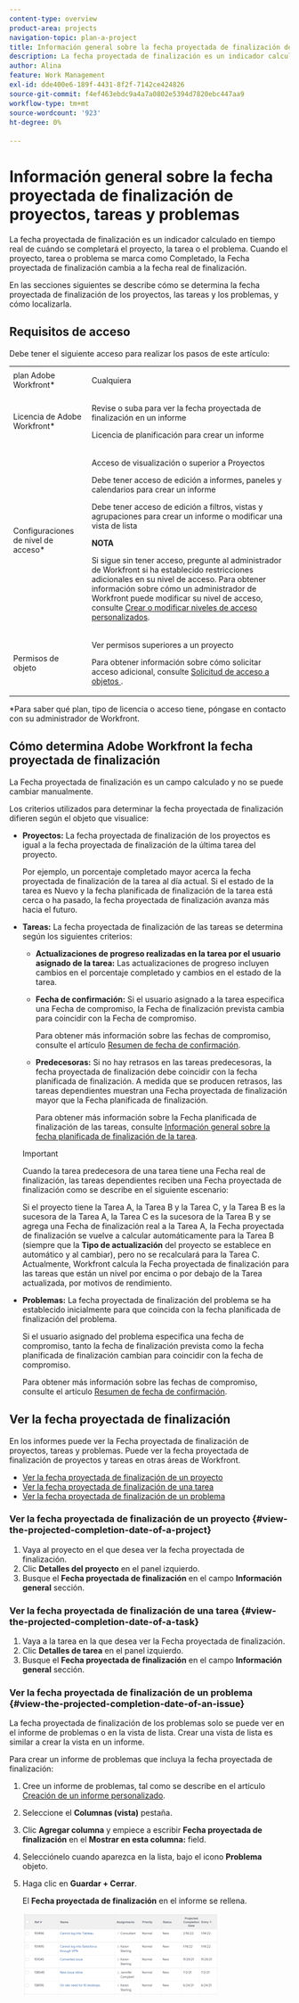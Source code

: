 ```yaml
---
content-type: overview
product-area: projects
navigation-topic: plan-a-project
title: Información general sobre la fecha proyectada de finalización de proyectos, tareas y problemas
description: La fecha proyectada de finalización es un indicador calculado en tiempo real de cuándo se completará el proyecto, la tarea o el problema. Cuando el proyecto, tarea o problema se marca como Completado, la Fecha proyectada de finalización cambia a la fecha real de finalización.
author: Alina
feature: Work Management
exl-id: dde400e6-189f-4431-8f2f-7142ce424826
source-git-commit: f4ef463ebdc9a4a7a0802e5394d7820ebc447aa9
workflow-type: tm+mt
source-wordcount: '923'
ht-degree: 0%

---
```


# Información general sobre la fecha proyectada de finalización de proyectos, tareas y problemas

La fecha proyectada de finalización es un indicador calculado en tiempo real de cuándo se completará el proyecto, la tarea o el problema. Cuando el proyecto, tarea o problema se marca como Completado, la Fecha proyectada de finalización cambia a la fecha real de finalización.

En las secciones siguientes se describe cómo se determina la fecha proyectada de finalización de los proyectos, las tareas y los problemas, y cómo localizarla.

## Requisitos de acceso

<!--drafted for P&P:

<table style="table-layout:auto"> 
 <col> 
 <col> 
 <tbody> 
  <tr> 
   <td role="rowheader">Adobe Workfront plan*</td> 
   <td> <p>Any</p> </td> 
  </tr> 
  <tr> 
   <td role="rowheader">Adobe Workfront license*</td> 
   <td> 
   <p>For current licenses: 
   <ul><li><p>Contributor or higher to view the Projected Completion Date in a report</p></li> <li><p>A Standard license to create a report</p></li> </ul>
   
   <p>For legacy licenses: 
   <ul><li><p>Review or higher to view the Projected Completion Date in a report</p></li> 
   <li><p>A Plan license to create a report</p> </li></ul>
      </td> 
  </tr> 
  <tr> 
   <td role="rowheader">Access level configurations*</td> 
   <td> <p>View or higher access to Projects</p> <p>You must have Edit access to Reports, Dashboards, Calendars to create a report</p> <p>You must have Edit access to Filters, Views, Groupings to create a report or modify a list view</p> <p><b>NOTE</b>
   
   If you still don't have access, ask your Workfront administrator if they set additional restrictions in your access level. For information on how a Workfront administrator can modify your access level, see <a href="../../../administration-and-setup/add-users/configure-and-grant-access/create-modify-access-levels.md" class="MCXref xref">Create or modify custom access levels</a>.</p> </td> 
  </tr> 
  <tr> 
   <td role="rowheader">Object permissions</td> 
   <td> <p>View or higher permissions to a project</p> <p>For information on requesting additional access, see <a href="../../../workfront-basics/grant-and-request-access-to-objects/request-access.md" class="MCXref xref">Request access to objects </a>.</p> </td> 
  </tr> 
 </tbody> 
</table>
-->

Debe tener el siguiente acceso para realizar los pasos de este artículo:

<table style="table-layout:auto"> 
 <col> 
 <col> 
 <tbody> 
  <tr> 
   <td role="rowheader">plan Adobe Workfront*</td> 
   <td> <p>Cualquiera</p> </td> 
  </tr> 
  <tr> 
   <td role="rowheader">Licencia de Adobe Workfront*</td> 
   <td> <p>Revise o suba para ver la fecha proyectada de finalización en un informe</p> <p>Licencia de planificación para crear un informe</p> </td> 
  </tr> 
  <tr> 
   <td role="rowheader">Configuraciones de nivel de acceso*</td> 
   <td> <p>Acceso de visualización o superior a Proyectos</p> <p>Debe tener acceso de edición a informes, paneles y calendarios para crear un informe</p> <p>Debe tener acceso de edición a filtros, vistas y agrupaciones para crear un informe o modificar una vista de lista</p> <p><b>NOTA</b>

Si sigue sin tener acceso, pregunte al administrador de Workfront si ha establecido restricciones adicionales en su nivel de acceso. Para obtener información sobre cómo un administrador de Workfront puede modificar su nivel de acceso, consulte <a href="../../../administration-and-setup/add-users/configure-and-grant-access/create-modify-access-levels.md" class="MCXref xref">Crear o modificar niveles de acceso personalizados</a>.</p> </td>
</tr> 
  <tr> 
   <td role="rowheader">Permisos de objeto</td> 
   <td> <p>Ver permisos superiores a un proyecto</p> <p>Para obtener información sobre cómo solicitar acceso adicional, consulte <a href="../../../workfront-basics/grant-and-request-access-to-objects/request-access.md" class="MCXref xref">Solicitud de acceso a objetos </a>.</p> </td> 
  </tr> 
 </tbody> 
</table>

&#42;Para saber qué plan, tipo de licencia o acceso tiene, póngase en contacto con su administrador de Workfront.

## Cómo determina Adobe Workfront la fecha proyectada de finalización

La Fecha proyectada de finalización es un campo calculado y no se puede cambiar manualmente.

Los criterios utilizados para determinar la fecha proyectada de finalización difieren según el objeto que visualice:

* **Proyectos:** La fecha proyectada de finalización de los proyectos es igual a la fecha proyectada de finalización de la última tarea del proyecto.

  Por ejemplo, un porcentaje completado mayor acerca la fecha proyectada de finalización de la tarea al día actual. Si el estado de la tarea es Nuevo y la fecha planificada de finalización de la tarea está cerca o ha pasado, la fecha proyectada de finalización avanza más hacia el futuro.

* **Tareas:** La fecha proyectada de finalización de las tareas se determina según los siguientes criterios:

   * **Actualizaciones de progreso realizadas en la tarea por el usuario asignado de la tarea:** Las actualizaciones de progreso incluyen cambios en el porcentaje completado y cambios en el estado de la tarea.
   * **Fecha de confirmación:** Si el usuario asignado a la tarea especifica una Fecha de compromiso, la Fecha de finalización prevista cambia para coincidir con la Fecha de compromiso.

     Para obtener más información sobre las fechas de compromiso, consulte el artículo [Resumen de fecha de confirmación](../../../manage-work/projects/updating-work-in-a-project/overview-of-commit-dates.md).

   * **Predecesoras:** Si no hay retrasos en las tareas predecesoras, la fecha proyectada de finalización debe coincidir con la fecha planificada de finalización. A medida que se producen retrasos, las tareas dependientes muestran una Fecha proyectada de finalización mayor que la Fecha planificada de finalización.

     Para obtener más información sobre la Fecha planificada de finalización de las tareas, consulte [Información general sobre la fecha planificada de finalización de la tarea](../../../manage-work/tasks/task-information/task-planned-completion-date.md).

  >[!IMPORTANT]
  >
  >Cuando la tarea predecesora de una tarea tiene una Fecha real de finalización, las tareas dependientes reciben una Fecha proyectada de finalización como se describe en el siguiente escenario:
  >
  >
  >Si el proyecto tiene la Tarea A, la Tarea B y la Tarea C, y la Tarea B es la sucesora de la Tarea A, la Tarea C es la sucesora de la Tarea B y se agrega una Fecha de finalización real a la Tarea A, la Fecha proyectada de finalización se vuelve a calcular automáticamente para la Tarea B (siempre que la **Tipo de actualización** del proyecto se establece en automático y al cambiar), pero no se recalculará para la Tarea C. Actualmente, Workfront calcula la Fecha proyectada de finalización para las tareas que están un nivel por encima o por debajo de la Tarea actualizada, por motivos de rendimiento. 

* **Problemas:** La fecha proyectada de finalización del problema se ha establecido inicialmente para que coincida con la fecha planificada de finalización del problema.

  Si el usuario asignado del problema especifica una fecha de compromiso, tanto la fecha de finalización prevista como la fecha planificada de finalización cambian para coincidir con la fecha de compromiso.

  Para obtener más información sobre las fechas de compromiso, consulte el artículo [Resumen de fecha de confirmación](../../../manage-work/projects/updating-work-in-a-project/overview-of-commit-dates.md).

## Ver la fecha proyectada de finalización

En los informes puede ver la Fecha proyectada de finalización de proyectos, tareas y problemas. Puede ver la fecha proyectada de finalización de proyectos y tareas en otras áreas de Workfront. 

* [Ver la fecha proyectada de finalización de un proyecto](#view-the-projected-completion-date-of-a-project)
* [Ver la fecha proyectada de finalización de una tarea](#view-the-projected-completion-date-of-a-task)
* [Ver la fecha proyectada de finalización de un problema](#view-the-projected-completion-date-of-an-issue)

### Ver la fecha proyectada de finalización de un proyecto {#view-the-projected-completion-date-of-a-project}

1. Vaya al proyecto en el que desea ver la fecha proyectada de finalización.
1. Clic **Detalles del proyecto** en el panel izquierdo.
1. Busque el **Fecha proyectada de finalización** en el campo **Información general** sección.

### Ver la fecha proyectada de finalización de una tarea {#view-the-projected-completion-date-of-a-task}

1. Vaya a la tarea en la que desea ver la Fecha proyectada de finalización.
1. Clic **Detalles de tarea** en el panel izquierdo.
1. Busque el **Fecha proyectada de finalización** en el campo **Información general** sección.

### Ver la fecha proyectada de finalización de un problema {#view-the-projected-completion-date-of-an-issue}

La fecha proyectada de finalización de los problemas solo se puede ver en el informe de problemas o en la vista de lista. Crear una vista de lista es similar a crear la vista en un informe.

Para crear un informe de problemas que incluya la fecha proyectada de finalización:

1. Cree un informe de problemas, tal como se describe en el artículo [Creación de un informe personalizado](../../../reports-and-dashboards/reports/creating-and-managing-reports/create-custom-report.md).
1. Seleccione el **Columnas (vista)** pestaña.
1. Clic **Agregar columna** y empiece a escribir **Fecha proyectada de finalización** en el **Mostrar en esta columna:** field.

1. Selecciónelo cuando aparezca en la lista, bajo el icono **Problema** objeto. 
1. Haga clic en **Guardar + Cerrar**.

   El **Fecha proyectada de finalización** en el informe se rellena. 

   ![](assets/issue-projected-completion-date-in-view-nwe-350x148.png)
